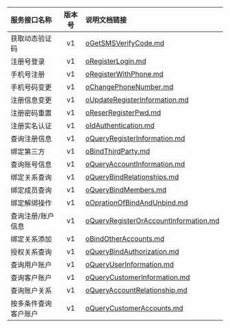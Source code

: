   
| 服务接口名称 | 版本号 | 说明文档链接 |  
| :----------------- | :-----: | :---------------- |  
| 获取动态验证码 | v1 | [oGetSMSVerifyCode.md](https://github.com/Zhang-Monica/gitMd/blob/master/mdregisterv1/oGetSMSVerifyCode.md) |  
| 注册号登录 | v1 | [oRegisterLogin.md](https://github.com/Zhang-Monica/gitMd/blob/master/mdregisterv1/oRegisterLogin.md) |  
| 手机号注册 | v1 | [oRegisterWithPhone.md](https://github.com/Zhang-Monica/gitMd/blob/master/mdregisterv1/oRegisterWithPhone.md) |  
| 手机号码变更 | v1 | [oChangePhoneNumber.md](https://github.com/Zhang-Monica/gitMd/blob/master/mdregisterv1/oChangePhoneNumber.md) |  
| 注册信息变更 | v1 | [oUpdateRegisterInformation.md](https://github.com/Zhang-Monica/gitMd/blob/master/mdregisterv1/oUpdateRegisterInformation.md) |  
| 注册密码重置 | v1 | [oReserRegisterPwd.md](https://github.com/Zhang-Monica/gitMd/blob/master/mdregisterv1/oReserRegisterPwd.md) |  
| 注册实名认证 | v1 | [oIdAuthentication.md](https://github.com/Zhang-Monica/gitMd/blob/master/mdregisterv1/oIdAuthentication.md) |  
| 查询注册信息 | v1 | [oQueryRegisterInformation.md](https://github.com/Zhang-Monica/gitMd/blob/master/mdregisterv1/oQueryRegisterInformation.md) |  
| 绑定第三方 | v1 | [oBindThirdParty.md](https://github.com/Zhang-Monica/gitMd/blob/master/mdregisterv1/oBindThirdParty.md) |  
| 查询账号信息 | v1 | [oQueryAccountInformation.md](https://github.com/Zhang-Monica/gitMd/blob/master/mdregisterv1/oQueryAccountInformation.md) |  
| 绑定关系查询 | v1 | [oQueryBindRelationships.md](https://github.com/Zhang-Monica/gitMd/blob/master/mdregisterv1/oQueryBindRelationships.md) |  
| 绑定成员查询 | v1 | [oQueryBindMembers.md](https://github.com/Zhang-Monica/gitMd/blob/master/mdregisterv1/oQueryBindMembers.md) |  
| 绑定解绑操作 | v1 | [oOprationOfBindAndUnbind.md](https://github.com/Zhang-Monica/gitMd/blob/master/mdregisterv1/oOprationOfBindAndUnbind.md) |  
| 查询注册/账户信息 | v1 | [oQueryRegisterOrAccountInformation.md](https://github.com/Zhang-Monica/gitMd/blob/master/mdregisterv1/oQueryRegisterOrAccountInformation.md) |  
| 绑定关系添加 | v1 | [oBindOtherAccounts.md](https://github.com/Zhang-Monica/gitMd/blob/master/mdregisterv1/oBindOtherAccounts.md) |  
| 授权关系查询 | v1 | [oQueryBindAuthorization.md](https://github.com/Zhang-Monica/gitMd/blob/master/mdregisterv1/oQueryBindAuthorization.md) |  
| 查询用户账户 | v1 | [oQueryUserInformation.md](https://github.com/Zhang-Monica/gitMd/blob/master/mdregisterv1/oQueryUserInformation.md) |  
| 查询客户账户 | v1 | [oQueryCustomerInformation.md](https://github.com/Zhang-Monica/gitMd/blob/master/mdregisterv1/oQueryCustomerInformation.md) |  
| 查询账户关系 | v1 | [oQueryAccountRelationship.md](https://github.com/Zhang-Monica/gitMd/blob/master/mdregisterv1/oQueryAccountRelationship.md) |  
| 按多条件查询客户账户 | v1 | [oQueryCustomerAccounts.md](https://github.com/Zhang-Monica/gitMd/blob/master/mdregisterv1/oQueryCustomerAccounts.md) |  
  
